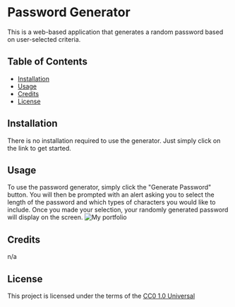 # Password Generator
This is a web-based application that generates a random password based on user-selected criteria.

## Table of Contents

- [Installation](#installation)
- [Usage](#usage)
- [Credits](#credits)
- [License](#license)

## Installation

There is no installation required to use the generator. Just simply click on the link to get started. 

## Usage

To use the password generator, simply click the "Generate Password" button. You will then be prompted with an alert asking you to select the length of the password and which types of characters you would like to include. Once you made your selection, your randomly generated password will display on the screen.
![My portfolio](assets/images/website.jpeg)

## Credits

n/a

## License

This project is licensed under the terms of the [CC0 1.0 Universal](https://creativecommons.org/publicdomain/zero/1.0/legalcode)
